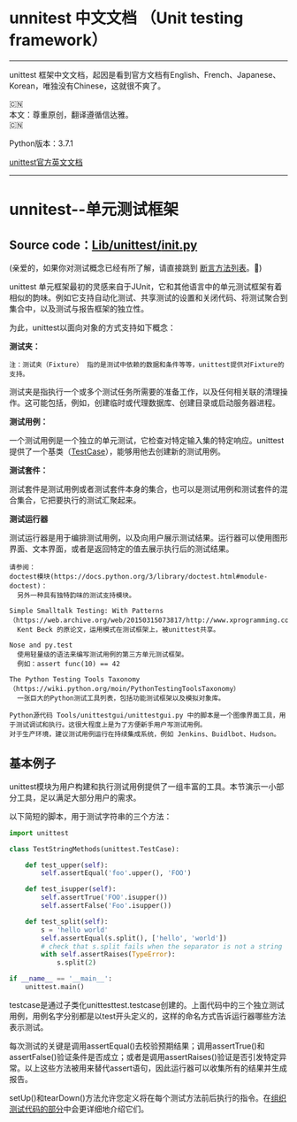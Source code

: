 # unnitest 中文文档 （Unit testing framework）
***

unittest 框架中文文档，起因是看到官方文档有English、French、Japanese、Korean，唯独没有Chinese，这就很不爽了。  

🇨🇳  
本文：尊重原创，翻译遵循信达雅。   
🇨🇳   

Python版本：3.7.1

[unittest官方英文文档](https://docs.python.org/3/library/unittest.html#test-discovery)
***

# unnitest--单元测试框架
## Source code：[Lib/unittest/__init__.py](https://github.com/python/cpython/blob/3.7/Lib/unittest/__init__.py)  

(亲爱的，如果你对测试概念已经有所了解，请直接跳到 [断言方法列表](https://docs.python.org/3/library/unittest.html#assert-methods)。🌹)

unittest 单元框架最初的灵感来自于JUnit，它和其他语言中的单元测试框架有着相似的韵味。例如它支持自动化测试、共享测试的设置和关闭代码、将测试聚合到集合中，以及测试与报告框架的独立性。  

为此，unittest以面向对象的方式支持如下概念：

**测试夹：**

```
注：测试夹（Fixture） 指的是测试中依赖的数据和条件等等，unittest提供对Fixture的支持。
```
测试夹是指执行一个或多个测试任务所需要的准备工作，以及任何相关联的清理操作。这可能包括，例如，创建临时或代理数据库、创建目录或启动服务器进程。

**测试用例：**

一个测试用例是一个独立的单元测试，它检查对特定输入集的特定响应。unittest提供了一个基类（[TestCase](https://docs.python.org/3/library/unittest.html#unittest.TestCase)），能够用他去创建新的测试用例。

**测试套件：**  

测试套件是测试用例或者测试套件本身的集合，也可以是测试用例和测试套件的混合集合，它把要执行的测试汇聚起来。  

**测试运行器**  

测试运行器是用于编排测试用例，以及向用户展示测试结果。运行器可以使用图形界面、文本界面，或者是返回特定的值去展示执行后的测试结果。

```
请参阅：
doctest模块(https://docs.python.org/3/library/doctest.html#module-doctest)：
  另外一种具有独特韵味的测试支持模块。

Simple Smalltalk Testing: With Patterns（https://web.archive.org/web/20150315073817/http://www.xprogramming.com/testfram.htm）
  Kent Beck 的原论文，运用模式在测试框架上，被unittest共享。

Nose and py.test
  使用轻量级的语法来编写测试用例的第三方单元测试框架。
  例如：assert func(10) == 42

The Python Testing Tools Taxonomy（https://wiki.python.org/moin/PythonTestingToolsTaxonomy）
  一张巨大的Python测试工具列表，包括功能测试框架以及模拟对象库。

Python源代码 Tools/unittestgui/unittestgui.py 中的脚本是一个图像界面工具，用于测试调试和执行。这很大程度上是为了方便新手用户写测试用例。
对于生产环境，建议测试用例运行在持续集成系统，例如 Jenkins、Buidlbot、Hudson。

```

## 基本例子

unittest模块为用户构建和执行测试用例提供了一组丰富的工具。本节演示一小部分工具，足以满足大部分用户的需求。

以下简短的脚本，用于测试字符串的三个方法：

```python
import unittest

class TestStringMethods(unittest.TestCase):

    def test_upper(self):
        self.assertEqual('foo'.upper(), 'FOO')

    def test_isupper(self):
        self.assertTrue('FOO'.isupper())
        self.assertFalse('Foo'.isupper())

    def test_split(self):
        s = 'hello world'
        self.assertEqual(s.split(), ['hello', 'world'])
        # check that s.split fails when the separator is not a string
        with self.assertRaises(TypeError):
            s.split(2)

if __name__ == '__main__':
    unittest.main()

```
testcase是通过子类化unittesttest.testcase创建的。上面代码中的三个独立测试用例，用例名字分别都是以test开头定义的，这样的命名方式告诉运行器哪些方法表示测试。

每次测试的关键是调用assertEqual()去校验预期结果；调用assertTrue()和assertFalse()验证条件是否成立；或者是调用assertRaises()验证是否引发特定异常。以上这些方法被用来替代assert语句，因此运行器可以收集所有的结果并生成报告。

setUp()和tearDown()方法允许您定义将在每个测试方法前后执行的指令。在[组织测试代码的部分](https://docs.python.org/3/library/unittest.html#organizing-tests)中会更详细地介绍它们。
